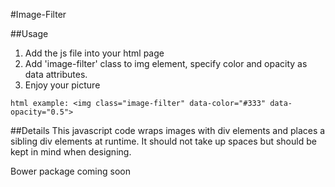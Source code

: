 #Image-Filter

##Usage
1. Add the js file into your html page
2. Add 'image-filter' class to img element, specify color and opacity as data attributes. 
3. Enjoy your picture

```html example: <img class="image-filter" data-color="#333" data-opacity="0.5">```

##Details
This javascript code wraps images with div elements and places a sibling div elements at runtime. It should not take up spaces but should be kept in mind when designing.

Bower package coming soon
